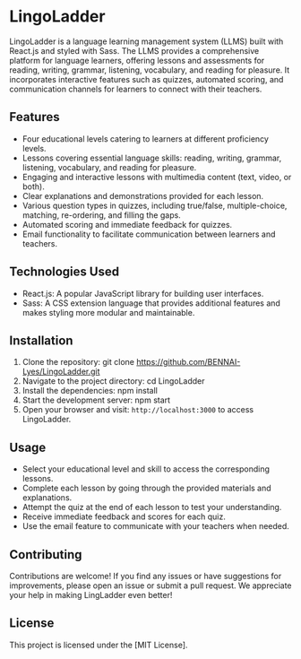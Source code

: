 # LingoLadder

LingoLadder is a language learning management system (LLMS) built with React.js and styled with Sass. The LLMS provides a comprehensive platform for language learners, offering lessons and assessments for reading, writing, grammar, listening, vocabulary, and reading for pleasure. It incorporates interactive features such as quizzes, automated scoring, and communication channels for learners to connect with their teachers.

## Features

- Four educational levels catering to learners at different proficiency levels.
- Lessons covering essential language skills: reading, writing, grammar, listening, vocabulary, and reading for pleasure.
- Engaging and interactive lessons with multimedia content (text, video, or both).
- Clear explanations and demonstrations provided for each lesson.
- Various question types in quizzes, including true/false, multiple-choice, matching, re-ordering, and filling the gaps.
- Automated scoring and immediate feedback for quizzes.
- Email functionality to facilitate communication between learners and teachers.

## Technologies Used

- React.js: A popular JavaScript library for building user interfaces.
- Sass: A CSS extension language that provides additional features and makes styling more modular and maintainable.

## Installation

1. Clone the repository: git clone https://github.com/BENNAI-Lyes/LingoLadder.git
2. Navigate to the project directory: cd LingoLadder
3. Install the dependencies: npm install
4. Start the development server: npm start
5. Open your browser and visit: `http://localhost:3000` to access LingoLadder.

## Usage

- Select your educational level and skill to access the corresponding lessons.
- Complete each lesson by going through the provided materials and explanations.
- Attempt the quiz at the end of each lesson to test your understanding.
- Receive immediate feedback and scores for each quiz.
- Use the email feature to communicate with your teachers when needed.

## Contributing

Contributions are welcome! If you find any issues or have suggestions for improvements, please open an issue or submit a pull request. We appreciate your help in making LingLadder even better!

## License

This project is licensed under the [MIT License].

